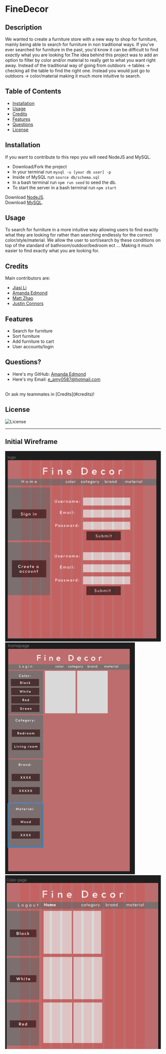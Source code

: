 # FineDecor

## Description

We wanted to create a furniture store with a new way to shop for furniture, mainly being able to search for furniture in non traditional ways. If you've ever searched for furniture in the past, you'd know it can be difficult to find *exactly* what you are looking for.The idea behind this project was to add an option to filter by color and/or material to really get to what you want right away. Instead of the traditional way of going from outdoors -> tables -> checking all the table to find the right one. Instead you would just go to outdoors -> color/material making it much more intuitive to search.

## Table of Contents

- [Installation](#installation)
- [Usage](#usage)
- [Credits](#credits)
- [Features](#features)
- [Questions](#questions)
- [License](#license)

## Installation

If you want to contribute to this repo you will need NodeJS and MySQL. 
- Download/Fork the project
- In your terminal run ```mysql -u [your db user] -p``` 
- Inside of MySQL run ```source db/schema.sql```
- In a bash terminal run ```npm run seed``` to seed the db.
- To start the server in a bash terminal run ```npm start```

Download [NodeJS](https://nodejs.org/en/download).<br>
Download [MySQL](https://dev.mysql.com/downloads/installer/).

## Usage

To search for furniture in a more intuitive way allowing users to find exactly what they are looking for rather than searching endlessly for the correct color/style/material. We allow the user to sort/search by these conditions on top of the standard of bathroom/outdoor/bedroom ect ... Making it much easier to find exactly what you are looking for.

## Credits

Main contributors are:
- [Jiasi Li](https://github.com/Jiasisi)
- [Amanda Edmond](https://github.com/AmyEdmond)
- [Matt Zhao](https://github.com/unbmattzhao)
- [Justin Connors](https://github.com/Justin-Connors)

## Features

- Search for furniture
- Sort furniture
- Add furniture to cart
- User accounts/login

## Questions?

- Here's my GitHub: [Amanda Edmond](https://github.com/AmyEdmond) <br>
- Here's my Email: [e_amy0587@hotmail.com](mailto:e_amy0587@hotmail.com) <br>
<br>
Or ask my teammates in [Credits](#credits)!

## License
![License](https://img.shields.io/badge/license-MIT-blue.svg)

---

## Initial Wireframe
![Alt text](public/img/sgnin.png "Sign In")
![Alt text](public/img/hmpg.png "Home Page")
![Alt text](public/img/sort.png "Sort")